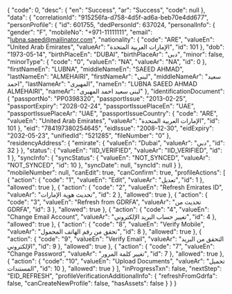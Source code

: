 
{
    "code": 0,
    "desc": {
        "en": "Success",
        "ar": "Success",
        "code": null
    },
    "data": {
        "correlationId": "915256fa-d758-4d5f-ad6a-beb70e4dd677",
        "personProfile": {
            "id": 601755,
            "dedPersonId": 637024,
            "personalInfo": {
                "gender": "F",
                "mobileNo": "+971-11111111",
                "email": "lubna.saeed@mailinator.com",
                "nationality": {
                    "code": "ARE",
                    "valueEn": "United Arab Emirates",
                    "valueAr": "الإمارات العربية المتحدة",
                    "id": 101
                },
                "dob": "1973-05-14",
                "birthPlaceEn": "DUBAI",
                "birthPlaceAr": "دبى",
                "minor": false,
                "minorType": {
                    "code": "0",
                    "valueEn": "NA",
                    "valueAr": "NA",
                    "id": 0
                },
                "firstNameEn": "LUBNA",
                "middleNameEn": "SAEED AHMAD",
                "lastNameEn": "ALMEHAIRI",
                "firstNameAr": "لبنى",
                "middleNameAr": "سعيد احمد",
                "lastNameAr": "المهيرى",
                "nameEn": "LUBNA SAEED AHMAD ALMEHAIRI",
                "nameAr": "لبنى سعيد احمد المهيرى"
            },
            "identificationDocument": {
                "passportNo": "PP0398320",
                "passportIssue": "2013-02-25",
                "passportExpiry": "2028-02-24",
                "passportIssuePlaceEn": "UAE",
                "passportIssuePlaceAr": "UAE",
                "passportIssueCountry": {
                    "code": "ARE",
                    "valueEn": "United Arab Emirates",
                    "valueAr": "الإمارات العربية المتحدة",
                    "id": 101
                },
                "eid": "784197380254645",
                "eidIssue": "2008-12-30",
                "eidExpiry": "2032-05-23",
                "unifiedId": "521285",
                "fileNumber": "0"
            },
            "residencyAddress": {
                "emirate": {
                    "valueEn": "Dubai",
                    "valueAr": "دبي",
                    "id": 32
                }
            },
            "status": {
                "valueEn": "IID_VERIFIED",
                "valueAr": "IID_VERIFIED",
                "id": 1
            },
            "syncInfo": {
                "syncStatus": {
                    "valueEn": "NOT_SYNCED",
                    "valueAr": "NOT_SYNCED",
                    "id": 10
                },
                "syncDate": null,
                "syncId": null
            }
        },
        "mobileNumber": null,
        "canEdit": true,
        "canConfirm": true,
        "profileActions": [
            {
                "action": {
                    "code": "1",
                    "valueEn": "Edit",
                    "valueAr": "تعديل",
                    "id": 1
                },
                "allowed": true
            },
            {
                "action": {
                    "code": "2",
                    "valueEn": "Refresh Emirates ID",
                    "valueAr": "تحديث هوية الإمارات",
                    "id": 2
                },
                "allowed": true
            },
            {
                "action": {
                    "code": "3",
                    "valueEn": "Refresh from GDRFA",
                    "valueAr": "تحديث من GDRFA",
                    "id": 3
                },
                "allowed": true
            },
            {
                "action": {
                    "code": "4",
                    "valueEn": "Change Email Account",
                    "valueAr": "تغيير حساب البريد الإلكتروني",
                    "id": 4
                },
                "allowed": true
            },
            {
                "action": {
                    "code": "8",
                    "valueEn": "Verify Mobile",
                    "valueAr": "تحقق من رقم الهاتف المحمول",
                    "id": 8
                },
                "allowed": true
            },
            {
                "action": {
                    "code": "9",
                    "valueEn": "Verify Email",
                    "valueAr": "التحقق من البريد الإلكتروني",
                    "id": 9
                },
                "allowed": true
            },
            {
                "action": {
                    "code": "7",
                    "valueEn": "Change Password",
                    "valueAr": "تغيير كلمة المرور",
                    "id": 7
                },
                "allowed": true
            },
            {
                "action": {
                    "code": "10",
                    "valueEn": "Upload Documents",
                    "valueAr": "تحميل المستندات",
                    "id": 10
                },
                "allowed": true
            }
        ],
        "inProgressTxn": false,
        "nextStep": "EID_REFRESH",
        "profileVerificationAdditionalInfo": {
            "refreshFromGdrfa": false,
            "canCreateNewProfile": false,
            "hasAssets": false
        }
    }
}